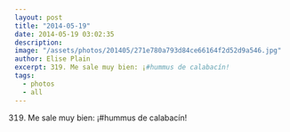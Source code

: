 ```yaml
---
layout: post
title: "2014-05-19"
date: 2014-05-19 03:02:35
description: 
image: "/assets/photos/201405/271e780a793d84ce66164f2d52d9a546.jpg"
author: Elise Plain
excerpt: 319. Me sale muy bien: ¡#hummus de calabacín!
tags: 
  - photos
  - all
---
```


319. Me sale muy bien: ¡#hummus de calabacín!
<p></p>
